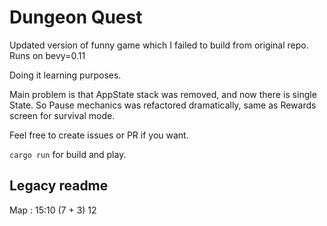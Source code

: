 # Dungeon Quest
Updated version of funny game which I failed to build from original repo.
Runs on bevy=0.11

Doing it learning purposes.

Main problem is that AppState stack was removed, and now there is single State.
So Pause mechanics was refactored dramatically, same as Rewards screen for survival mode.

Feel free to create issues or PR if you want.

```cargo run``` for build and play.


## Legacy readme
Map : 15:10 (7 + 3)
12
